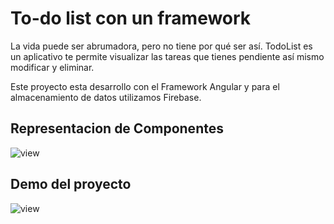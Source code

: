 # To-do list con un framework
La vida puede ser abrumadora, pero no tiene por qué ser así. TodoList es un aplicativo  te permite visualizar las tareas que tienes pendiente así mismo modificar y eliminar. 

Este proyecto esta desarrollo con el Framework Angular y para el almacenamiento de datos utilizamos Firebase.



## Representacion de Componentes

![view](https://scontent.flim15-2.fna.fbcdn.net/v/t1.15752-9/42956468_269431700354307_4252347197355458560_n.jpg?_nc_cat=110&oh=763fe6eb04b904415194298dba3dca52&oe=5C18B0BA)



## Demo del proyecto 


![view](https://scontent.flim15-2.fna.fbcdn.net/v/t1.15752-9/43123227_173744800206536_1326293236808941568_n.jpg?_nc_cat=106&oh=c4ce69194ade68f5be7f0699419e5803&oe=5C184F74)














